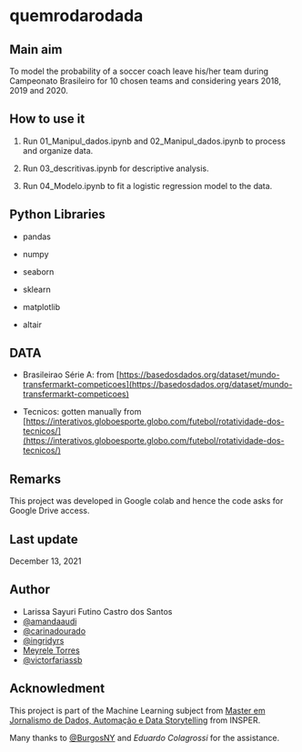 # quemrodarodada


## Main aim

To model the probability of a soccer coach leave his/her team during Campeonato Brasileiro for 10 chosen teams and considering years 2018, 2019 and 2020.

## How to use it

1. Run 01_Manipul_dados.ipynb and 02_Manipul_dados.ipynb to process and organize data.

2. Run 03_descritivas.ipynb for descriptive analysis.

3. Run 04_Modelo.ipynb to fit a logistic regression model to the data.

## Python Libraries

* pandas

* numpy

* seaborn

* sklearn

* matplotlib

* altair


## DATA

* Brasileirao Série A: from [https://basedosdados.org/dataset/mundo-transfermarkt-competicoes](https://basedosdados.org/dataset/mundo-transfermarkt-competicoes)

* Tecnicos: gotten manually from [https://interativos.globoesporte.globo.com/futebol/rotatividade-dos-tecnicos/](https://interativos.globoesporte.globo.com/futebol/rotatividade-dos-tecnicos/)

## Remarks

This project was developed in Google colab and hence the code asks for Google Drive access.


## Last update

December 13, 2021


## Author

* Larissa Sayuri Futino Castro dos Santos
* [@amandaaudi](https://github.com/amandaaudi)
* [@carinadourado](https://github.com/carinadourado)
* [@ingridyrs](https://github.com/ingridyrs)
* [Meyrele Torres](https://www.linkedin.com/in/meyrele/)
* [@victorfariassb](https://github.com/victorfariassb)

## Acknowledment

This project is part of the Machine Learning subject from [Master em Jornalismo de Dados, Automação e Data Storytelling](https://www.insper.edu.br/pos-graduacao/master-em-jornalismo-de-dados-automacao-e-data-storytelling/) from INSPER.

Many thanks to [@BurgosNY](https://github.com/BurgosNY) and *Eduardo Colagrossi* for the assistance.


